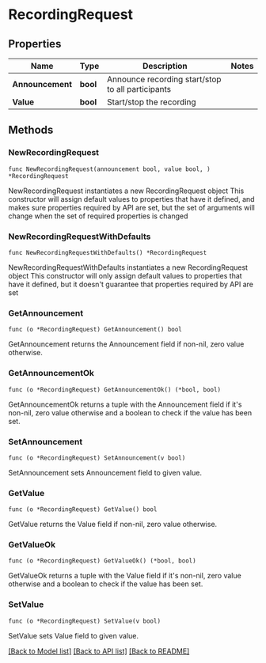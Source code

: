 # RecordingRequest

## Properties

Name | Type | Description | Notes
------------ | ------------- | ------------- | -------------
**Announcement** | **bool** | Announce recording start/stop to all participants | 
**Value** | **bool** | Start/stop the recording | 

## Methods

### NewRecordingRequest

`func NewRecordingRequest(announcement bool, value bool, ) *RecordingRequest`

NewRecordingRequest instantiates a new RecordingRequest object
This constructor will assign default values to properties that have it defined,
and makes sure properties required by API are set, but the set of arguments
will change when the set of required properties is changed

### NewRecordingRequestWithDefaults

`func NewRecordingRequestWithDefaults() *RecordingRequest`

NewRecordingRequestWithDefaults instantiates a new RecordingRequest object
This constructor will only assign default values to properties that have it defined,
but it doesn't guarantee that properties required by API are set

### GetAnnouncement

`func (o *RecordingRequest) GetAnnouncement() bool`

GetAnnouncement returns the Announcement field if non-nil, zero value otherwise.

### GetAnnouncementOk

`func (o *RecordingRequest) GetAnnouncementOk() (*bool, bool)`

GetAnnouncementOk returns a tuple with the Announcement field if it's non-nil, zero value otherwise
and a boolean to check if the value has been set.

### SetAnnouncement

`func (o *RecordingRequest) SetAnnouncement(v bool)`

SetAnnouncement sets Announcement field to given value.


### GetValue

`func (o *RecordingRequest) GetValue() bool`

GetValue returns the Value field if non-nil, zero value otherwise.

### GetValueOk

`func (o *RecordingRequest) GetValueOk() (*bool, bool)`

GetValueOk returns a tuple with the Value field if it's non-nil, zero value otherwise
and a boolean to check if the value has been set.

### SetValue

`func (o *RecordingRequest) SetValue(v bool)`

SetValue sets Value field to given value.



[[Back to Model list]](../README.md#documentation-for-models) [[Back to API list]](../README.md#documentation-for-api-endpoints) [[Back to README]](../README.md)


